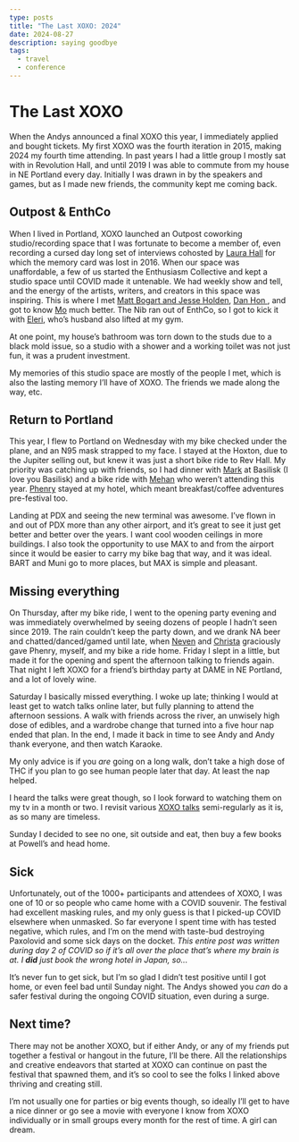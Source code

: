 ```yaml
---
type: posts
title: "The Last XOXO: 2024"
date: 2024-08-27
description: saying goodbye
tags:
  - travel
  - conference
---
```


# The Last XOXO

When the Andys announced a final XOXO this year, I immediately applied and bought tickets. My first XOXO was the fourth iteration in 2015, making 2024 my fourth time attending. In past years I had a little group I mostly sat with in Revolution Hall, and until 2019 I was able to commute from my house in NE Portland every day. Initially I was drawn in by the speakers and games, but as I made new friends, the community kept me coming back.

## Outpost & EnthCo

When I lived in Portland, XOXO launched an Outpost coworking studio/recording space that I was fortunate to become a member of, even recording a cursed day long set of interviews cohosted by [Laura Hall](https://lauraehall.com) for which the memory card was lost in 2016. When our space was unaffordable, a few of us started the Enthusiasm Collective and kept a studio space until COVID made it untenable. We had weekly show and tell, and the energy of the artists, writers, and creators in this space was inspiring. This is where I met [Matt Bogart and Jesse Holden](https://www.incredibledoom.com), [Dan Hon ](https://about.danhon.com), and got to know [Mo](https://www.queermo.games) much better. The Nib ran out of EnthCo, so I got to kick it with [Eleri](https://eleriharris.com), who’s husband also lifted at my gym.

At one point, my house’s bathroom was torn down to the studs due to a black mold issue, so a studio with a shower and a working toilet was not just fun, it was a prudent investment.

My memories of this studio space are mostly of the people I met, which is also the lasting memory I’ll have of XOXO. The friends we made along the way, etc.  

## Return to Portland

This year, I flew to Portland on Wednesday with my bike checked under the plane, and an N95 mask strapped to my face. I stayed at the Hoxton, due to the Jupiter selling out, but knew it was just a short bike ride to Rev Hall. My priority was catching up with friends, so I had dinner with [Mark](https://www.twitch.tv/oldmanstreamsatcloud) at Basilisk (I love you Basilisk) and a bike ride with [Mehan](https://mehan.info) who weren’t attending this year. [Phenry](https://mastodon.social/@hoverbird) stayed at my hotel, which meant breakfast/coffee adventures pre-festival too. 

Landing at PDX and seeing the new terminal was awesome. I’ve flown in and out of PDX more than any other airport, and it’s great to see it just get better and better over the years. I want cool wooden ceilings in more buildings. I also took the opportunity to use MAX to and from the airport since it would be easier to carry my bike bag that way, and it was ideal. BART and Muni go to more places, but MAX is simple and pleasant.

## Missing everything

On Thursday, after my bike ride, I went to the opening party evening and was immediately overwhelmed by seeing dozens of people I hadn’t seen since 2019. The rain couldn’t keep the party down, and we drank NA beer and chatted/danced/gamed until late, when [Neven](https://mrgan.com) and [Christa](https://www.antichrista.com) graciously gave Phenry, myself, and my bike a ride home. Friday I slept in a little, but made it for the opening and spent the afternoon talking to friends again. That night I left XOXO for a friend’s birthday party at DAME in NE Portland, and a lot of lovely wine. 

Saturday I basically missed everything. I woke up late; thinking I would at least get to watch talks online later, but fully planning to attend the afternoon sessions. A walk with friends across the river, an unwisely high dose of edibles, and a wardrobe change that turned into a five hour nap ended that plan. In the end, I made it back in time to see Andy and Andy thank everyone, and then watch Karaoke. 

My only advice is if you _are_ going on a long walk, don’t take a high dose of THC if you plan to go see human people later that day. At least the nap helped.

I heard the talks were great though, so I look forward to watching them on my tv in a month or two. I revisit various [XOXO talks](https://xoxofest.com/videos/) semi-regularly as it is, as so many are timeless. 

Sunday I decided to see no one, sit outside and eat, then buy a few books at Powell’s and head home.

## Sick

Unfortunately, out of the 1000+ participants and attendees of XOXO, I was one of 10 or so people who came home with a COVID souvenir. The festival had excellent masking rules, and my only guess is that I picked-up COVID elsewhere when unmasked. So far everyone I spent time with has tested negative, which rules, and I’m on the mend with taste-bud destroying Paxolovid and some sick days on the docket. _This entire post was written during day 2 of COVID so if it’s all over the place that’s where my brain is at. I **did** just book the wrong hotel in Japan, so..._

It’s never fun to get sick, but I’m so glad I didn’t test positive until I got home, or even feel bad until Sunday night. The Andys showed you _can_ do a safer festival during the ongoing COVID situation, even during a surge. 

## Next time?

There may not be another XOXO, but if either Andy, or any of my friends put together a festival or hangout in the future, I’ll be there. All the relationships and creative endeavors that started at XOXO can continue on past the festival that spawned them, and it’s so cool to see the folks I linked above thriving and creating still.

I’m not usually one for parties or big events though, so ideally I’ll get to have a nice dinner or go see a movie with everyone I know from XOXO individually or in small groups every month for the rest of time. A girl can dream.